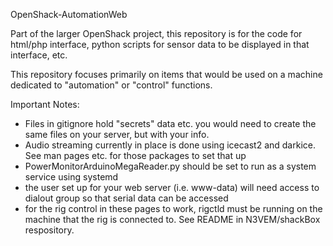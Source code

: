 OpenShack-AutomationWeb


Part of the larger OpenShack project, this repository is for the code for html/php interface, python scripts for sensor data to be displayed in that interface, etc.

This repository focuses primarily on items that would be used on a machine dedicated to "automation" or "control" functions.


Important Notes:
 - Files in gitignore hold "secrets" data etc.  you would need to create the same files on your server, but with your info.
 - Audio streaming currently in place is done using icecast2 and darkice.  See man pages etc. for those packages to set that up
 - PowerMonitorArduinoMegaReader.py should be set to run as a system service using systemd
 - the user set up for your web server (i.e. www-data) will need access to dialout group so that serial data can be accessed
 - for the rig control in these pages to work, rigctld must be running on the machine that the rig is connected to.  See README in N3VEM/shackBox respository.
